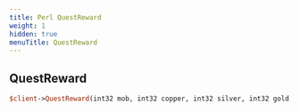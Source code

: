 ```yaml
---
title: Perl QuestReward
weight: 1
hidden: true
menuTitle: QuestReward
---
```

## QuestReward
```perl
$client->QuestReward(int32 mob, int32 copper, int32 silver, int32 gold, int32 platinum, int32 item_id, int32 exp, [bool faction = false])
```